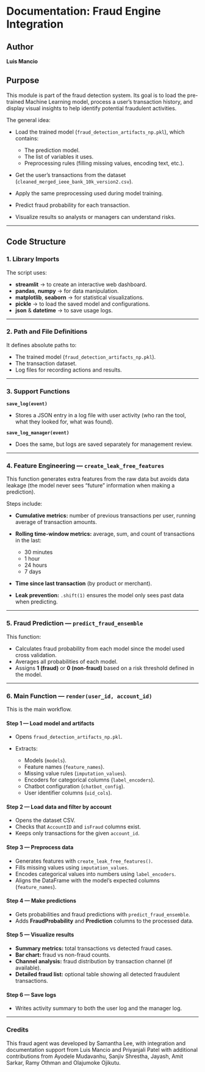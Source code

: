 # Documentation: Fraud Engine Integration
## Author
**Luis Mancio**

## Purpose

This module is part of the fraud detection system.
Its goal is to load the pre-trained Machine Learning model, process a user’s transaction history, and display visual insights to help identify potential fraudulent activities.

The general idea:

* Load the trained model (`fraud_detection_artifacts_np.pkl`), which contains:

  * The prediction model.
  * The list of variables it uses.
  * Preprocessing rules (filling missing values, encoding text, etc.).
* Get the user’s transactions from the dataset (`cleaned_merged_ieee_bank_10k_version2.csv`).
* Apply the same preprocessing used during model training.
* Predict fraud probability for each transaction.
* Visualize results so analysts or managers can understand risks.

---

## Code Structure

### 1. Library Imports

The script uses:

* **streamlit** → to create an interactive web dashboard.
* **pandas**, **numpy** → for data manipulation.
* **matplotlib**, **seaborn** → for statistical visualizations.
* **pickle** → to load the saved model and configurations.
* **json** & **datetime** → to save usage logs.

---

### 2. Path and File Definitions

It defines absolute paths to:

* The trained model (`fraud_detection_artifacts_np.pkl`).
* The transaction dataset.
* Log files for recording actions and results.

---

### 3. Support Functions

**`save_log(event)`**

* Stores a JSON entry in a log file with user activity (who ran the tool, what they looked for, what was found).

**`save_log_manager(event)`**

* Does the same, but logs are saved separately for management review.

---

### 4. Feature Engineering — `create_leak_free_features`

This function generates extra features from the raw data but avoids data leakage (the model never sees “future” information when making a prediction).

Steps include:

* **Cumulative metrics:** number of previous transactions per user, running average of transaction amounts.
* **Rolling time-window metrics:** average, sum, and count of transactions in the last:

  * 30 minutes
  * 1 hour
  * 24 hours
  * 7 days
* **Time since last transaction** (by product or merchant).
* **Leak prevention:** `.shift(1)` ensures the model only sees past data when predicting.

---

### 5. Fraud Prediction — `predict_fraud_ensemble`

This function:

* Calculates fraud probability from each model since the model used cross validation.
* Averages all probabilities of each model.
* Assigns **1 (fraud)** or **0 (non-fraud)** based on a risk threshold defined in the model.

---

### 6. Main Function — `render(user_id, account_id)`

This is the main workflow.

#### Step 1 — Load model and artifacts

* Opens `fraud_detection_artifacts_np.pkl`.
* Extracts:

  * Models (`models`).
  * Feature names (`feature_names`).
  * Missing value rules (`imputation_values`).
  * Encoders for categorical columns (`label_encoders`).
  * Chatbot configuration (`chatbot_config`).
  * User identifier columns (`uid_cols`).

#### Step 2 — Load data and filter by account

* Opens the dataset CSV.
* Checks that `AccountID` and `isFraud` columns exist.
* Keeps only transactions for the given `account_id`.

#### Step 3 — Preprocess data

* Generates features with `create_leak_free_features()`.
* Fills missing values using `imputation_values`.
* Encodes categorical values into numbers using `label_encoders`.
* Aligns the DataFrame with the model’s expected columns (`feature_names`).

#### Step 4 — Make predictions

* Gets probabilities and fraud predictions with `predict_fraud_ensemble`.
* Adds **FraudProbability** and **Prediction** columns to the processed data.

#### Step 5 — Visualize results

* **Summary metrics:** total transactions vs detected fraud cases.
* **Bar chart:** fraud vs non-fraud counts.
* **Channel analysis:** fraud distribution by transaction channel (if available).
* **Detailed fraud list:** optional table showing all detected fraudulent transactions.

#### Step 6 — Save logs

* Writes activity summary to both the user log and the manager log.

---

### Credits
This fraud agent was developed by Samantha Lee, with integration and documentation support from Luis Mancio and Priyanjali Patel with additional contributions from Ayodele Mudavanhu, Sanjiv Shrestha, Jayash, Amit Sarkar, Ramy Othman and Olajumoke Ojikutu.
